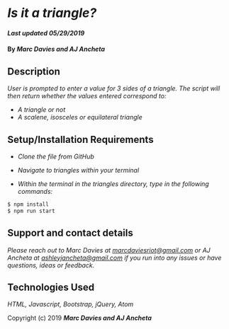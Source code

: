 # _Is it a triangle?_

#### _Last updated 05/29/2019_

#### By _**Marc Davies and AJ Ancheta**_

## Description

_User is prompted to enter a value for 3 sides of a triangle. The script will then return whether the values entered correspond to:_
* _A triangle or not_
* _A scalene, isosceles or equilateral triangle_

## Setup/Installation Requirements

* _Clone the file from GitHub_
* _Navigate to triangles within your terminal_

* _Within the terminal in the triangles directory, type in the following commands:_
```sh
$ npm install
$ npm run start
```

## Support and contact details

_Please reach out to Marc Davies at marcdaviesriot@gmail.com or AJ Ancheta at ashleyjancheta@gmail.com if you run into any issues or have questions, ideas or feedback._

## Technologies Used

_HTML, Javascript, Bootstrap, jQuery, Atom_

Copyright (c) 2019 **_Marc Davies and AJ Ancheta_**
